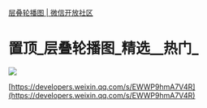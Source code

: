 [层叠轮播图 | 微信开放社区](https://developers.weixin.qq.com/community/develop/doc/00006e09770f2898c0b77dc3e51c00) 

 置顶_层叠轮播图_精选__热门_
=================


![](https://mmbiz.qpic.cn/mmbiz_png/BryAx89lAWSNibcfF2dsNFAVvYpM2MMFQkfRe8RVhBF3NT7nkD76XSZPicibKu8MEE3N1VVwt5ibkOHNwvw3MMTanA/640?)
  
[https://developers.weixin.qq.com/s/EWWP9hmA7V4R](https://developers.weixin.qq.com/s/EWWP9hmA7V4R)

